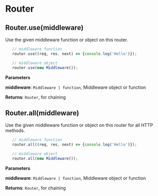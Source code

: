 # Router

## Router.use(middleware) 

Use the given middleware function or object on this router.

```js
   // middleware function
   router.use((req, res, next) => {console.log('Hello')});

   // middleware object
   router.use(new Middleware());
```

**Parameters**

**middleware**: `Middleware | function`, Middleware object or function

**Returns**: `Router`, for chaining


## Router.all(middleware) 

Use the given middleware function or object on this router for
all HTTP methods.

```js
   // middleware function
   router.all((req, res, next) => {console.log('Hello')});

   // middleware object
   router.all(new Middleware());
```

**Parameters**

**middleware**: `Middleware | function`, Middleware object or function

**Returns**: `Router`, for chaining
